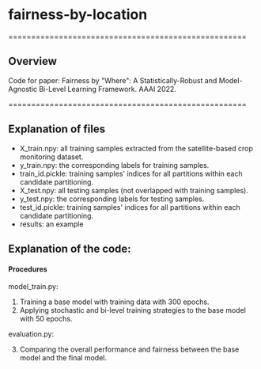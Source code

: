 # fairness-by-location

====================================================
## Overview
Code for paper: Fairness by "Where": A Statistically-Robust and Model-Agnostic Bi-Level Learning Framework. AAAI 2022.


====================================================
## Explanation of files

* X_train.npy: all training samples extracted from the satellite-based crop monitoring dataset.
* y_train.npy: the corresponding labels for training samples.
* train_id.pickle: training samples' indices for all partitions within each candidate partitioning.
* X_test.npy: all testing samples (not overlapped with training samples).
* y_test.npy: the corresponding labels for testing samples.
* test_id.pickle: training samples' indices for all partitions within each candidate partitioning.
* results: an example

## Explanation of the code:

#### Procedures

model_train.py:
1. Training a base model with training data with 300 epochs.
2. Applying stochastic and bi-level training strategies to the base model with 50 epochs.

evaluation.py:

3. Comparing the overall performance and fairness between the base model and the final model.
